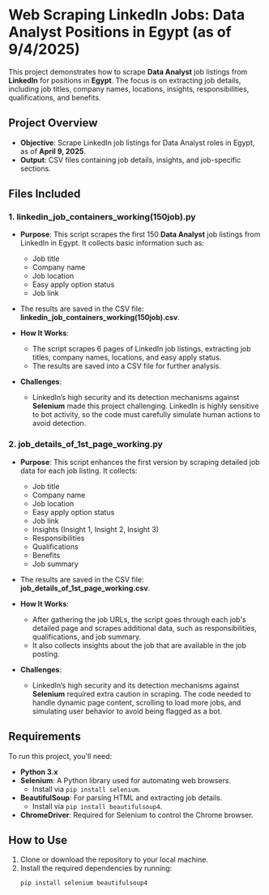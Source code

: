 # Web Scraping LinkedIn Jobs: Data Analyst Positions in Egypt (as of 9/4/2025)

This project demonstrates how to scrape **Data Analyst** job listings from **LinkedIn** for positions in **Egypt**. The focus is on extracting job details, including job titles, company names, locations, insights, responsibilities, qualifications, and benefits.

## Project Overview
- **Objective**: Scrape LinkedIn job listings for Data Analyst roles in Egypt, as of **April 9, 2025**.
- **Output**: CSV files containing job details, insights, and job-specific sections.

## Files Included

### 1. **linkedin_job_containers_working(150job).py**
   - **Purpose**: This script scrapes the first 150 **Data Analyst** job listings from LinkedIn in Egypt. It collects basic information such as:
     - Job title  
     - Company name  
     - Job location  
     - Easy apply option status  
     - Job link
   - The results are saved in the CSV file: **linkedin_job_containers_working(150job).csv**.
   
   - **How It Works**:
     - The script scrapes 6 pages of LinkedIn job listings, extracting job titles, company names, locations, and easy apply status.
     - The results are saved into a CSV file for further analysis.

   - **Challenges**:  
     - LinkedIn’s high security and its detection mechanisms against **Selenium** made this project challenging. LinkedIn is highly sensitive to bot activity, so the code must carefully simulate human actions to avoid detection.
   
### 2. **job_details_of_1st_page_working.py**
   - **Purpose**: This script enhances the first version by scraping detailed job data for each job listing. It collects:
     - Job title  
     - Company name  
     - Job location  
     - Easy apply option status  
     - Job link  
     - Insights (Insight 1, Insight 2, Insight 3)  
     - Responsibilities  
     - Qualifications  
     - Benefits  
     - Job summary
   - The results are saved in the CSV file: **job_details_of_1st_page_working.csv**.

   - **How It Works**:
     - After gathering the job URLs, the script goes through each job's detailed page and scrapes additional data, such as responsibilities, qualifications, and job summary.
     - It also collects insights about the job that are available in the job posting.

   - **Challenges**:  
     - LinkedIn’s high security and its detection mechanisms against **Selenium** required extra caution in scraping. The code needed to handle dynamic page content, scrolling to load more jobs, and simulating user behavior to avoid being flagged as a bot.

## Requirements

To run this project, you'll need:
- **Python 3.x**
- **Selenium**: A Python library used for automating web browsers.
   - Install via `pip install selenium`.
- **BeautifulSoup**: For parsing HTML and extracting job details.
   - Install via `pip install beautifulsoup4`.
- **ChromeDriver**: Required for Selenium to control the Chrome browser.

## How to Use

1. Clone or download the repository to your local machine.
2. Install the required dependencies by running:
   ```bash
   pip install selenium beautifulsoup4
